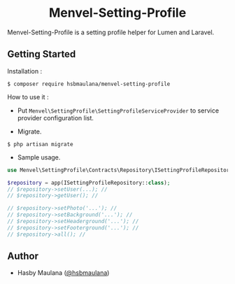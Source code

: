 <h1 align="center">Menvel-Setting-Profile</h1>

Menvel-Setting-Profile is a setting profile helper for Lumen and Laravel.

Getting Started
---

Installation :

```
$ composer require hsbmaulana/menvel-setting-profile
```

How to use it :

- Put `Menvel\SettingProfile\SettingProfileServiceProvider` to service provider configuration list.

- Migrate.

```
$ php artisan migrate
```

- Sample usage.

```php
use Menvel\SettingProfile\Contracts\Repository\ISettingProfileRepository;

$repository = app(ISettingProfileRepository::class);
// $repository->setUser(...); //
// $repository->getUser(); //

// $repository->setPhoto('...'); //
// $repository->setBackground('...'); //
// $repository->setHeaderground('...'); //
// $repository->setFooterground('...'); //
// $repository->all(); //
```

Author
---

- Hasby Maulana ([@hsbmaulana](https://linkedin.com/in/hsbmaulana))
